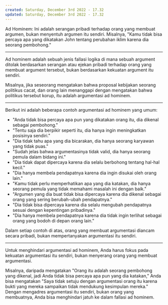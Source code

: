 ```yaml
---
created: Saturday, December 3rd 2022 - 17.32
updated: Saturday, December 3rd 2022 - 17.32
---
```

Ad Hominem: Ini adalah serangan pribadi terhadap orang yang membuat argumen, bukan menyentuh argumen itu sendiri. Misalnya, "Kamu tidak bisa percaya apa yang dikatakan John tentang perubahan iklim karena dia seorang pembohong."

---

Ad hominem adalah sebuah jenis fallasi logika di mana sebuah argument ditolak berdasarkan serangan atau ejekan pribadi terhadap orang yang membuat argument tersebut, bukan berdasarkan kekuatan argument itu sendiri.

Misalnya, jika seseorang mengatakan bahwa proposal kebijakan seorang politikus cacat, dan orang lain menanggapi dengan mengatakan bahwa politikus tersebut korup, itu adalah argumentasi ad hominem.

---

Berikut ini adalah beberapa contoh argumentasi ad hominem yang umum:

-   "Anda tidak bisa percaya apa pun yang dikatakan orang itu, dia dikenal sebagai pembohong."
-   "Tentu saja dia berpikir seperti itu, dia hanya ingin meningkatkan posisinya sendiri."
-   "Dia tidak tahu apa yang dia bicarakan, dia hanya seorang karyawan yang tidak puas."
-   "Sudah jelas bahwa argumentasinya tidak valid, dia hanya seorang pemula dalam bidang ini."
-   "Dia tidak dapat dipercaya karena dia selalu berbohong tentang hal-hal kecil."
-   "Dia hanya membela pendapatnya karena dia ingin disukai oleh orang lain."
-   "Kamu tidak perlu memperhatikan apa yang dia katakan, dia hanya seorang pemula yang tidak memahami masalah ini dengan baik."
-   "Argumen yang dia buat tidak bisa dipercaya karena dia dikenal sebagai orang yang sering berubah-ubah pendapatnya."
-   "Dia tidak bisa dipercaya karena dia selalu mengubah pendapatnya sesuai dengan kepentingan pribadinya."
-   "Dia hanya membela pendapatnya karena dia tidak ingin terlihat sebagai orang yang bodoh di depan orang lain."

Dalam setiap contoh di atas, orang yang membuat argumentasi diancam secara pribadi, bukan mempertanyakan argumentasi itu sendiri.

---

Untuk menghindari argumentasi ad hominem, Anda harus fokus pada kekuatan argumentasi itu sendiri, bukan menyerang orang yang membuat argumentasi.

Misalnya, daripada mengatakan "Orang itu adalah seorang pembohong yang dikenal, jadi Anda tidak bisa percaya apa pun yang dia katakan," Anda bisa mengatakan "Saya tidak setuju dengan argumentasi orang itu karena bukti yang mereka sampaikan tidak mendukung kesimpulan mereka." Dengan mengadres argumentasi itu sendiri, bukan orang yang membuatnya, Anda bisa menghindari jatuh ke dalam fallasi ad hominem.